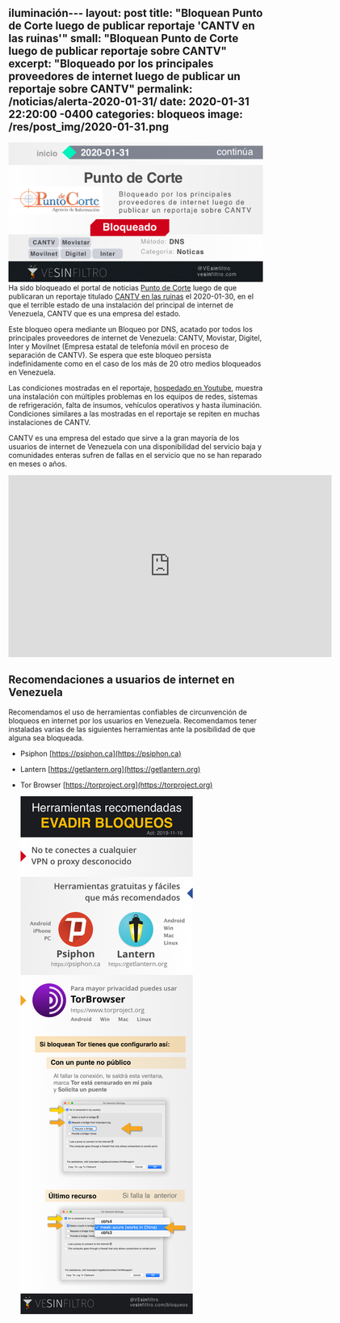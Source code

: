 iluminación---
layout: post
title:  "Bloquean Punto de Corte luego de publicar reportaje 'CANTV en las ruinas'"
small:   "Bloquean Punto de Corte luego de publicar reportaje sobre CANTV"
excerpt: "Bloqueado por los principales proveedores de internet luego de publicar un reportaje sobre CANTV"
permalink: /noticias/alerta-2020-01-31/
date:   2020-01-31 22:20:00 -0400
categories: bloqueos
image: /res/post_img/2020-01-31.png
---

![Cover image](/res/post_img/2020-01-31.png)
Ha sido bloqueado el portal de noticias [Punto de Corte](https://puntodecorte.com) luego de que publicaran un reportaje titulado [CANTV en las ruinas](https://puntodecorte.com/cantv-en-las-ruinas/) el 2020-01-30, en el que el terrible estado de una instalación del principal de internet de Venezuela, CANTV que es una empresa del estado.

Este bloqueo opera mediante un Bloqueo por DNS, acatado por todos los principales proveedores de internet de Venezuela: CANTV, Movistar, Digitel,  Inter y Movilnet (Empresa estatal de telefonía móvil en proceso de separación de CANTV). Se espera que este bloqueo persista indefinidamente como en el caso de los más de 20 otro medios bloqueados en Venezuela.

Las condiciones mostradas en el reportaje, [hospedado en Youtube](https://youtu.be/rhKbuPHbl8A), muestra una instalación con múltiples problemas en los equipos de redes, sistemas de refrigeración, falta de insumos, vehículos operativos y hasta iluminación. Condiciones similares a las mostradas en el reportaje se repiten en muchas instalaciones de CANTV.

CANTV es una empresa del estado que sirve a la gran mayoría de los usuarios de internet de Venezuela con una disponibilidad del servicio baja y comunidades enteras sufren de fallas en el servicio que no se han reparado en meses o años.

<iframe width="640" height="360" src="https://www.youtube.com/embed/rhKbuPHbl8A" frameborder="0" allow="accelerometer; autoplay; encrypted-media; gyroscope; picture-in-picture" allowfullscreen></iframe>

## Recomendaciones a usuarios de internet en Venezuela

Recomendamos el uso de herramientas confiables de circunvención de
bloqueos en internet por los usuarios en Venezuela. Recomendamos tener instaladas varias de las
siguientes herramientas ante la posibilidad de que alguna sea bloqueada.

-   Psiphon [https://psiphon.ca](https://psiphon.ca)

-   Lantern [https://getlantern.org](https://getlantern.org)

-   Tor Browser [https://torproject.org](https://torproject.org)

    ![](/res/img/tecnicas_evadir_bloqueos.png)
